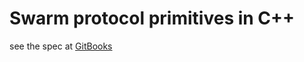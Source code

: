 # Swarm protocol primitives in C++

see the spec at [GitBooks][swarm]

[swarm]: https://gritzko.gitbooks.io/swarm-the-protocol/content/
